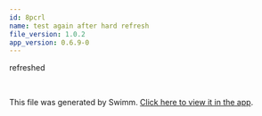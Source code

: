 ```yaml
---
id: 8pcrl
name: test again after hard refresh
file_version: 1.0.2
app_version: 0.6.9-0
---
```


refreshed

<br/>

This file was generated by Swimm. [Click here to view it in the app](http://localhost:5001/repos/Z2l0aHViJTNBJTNBc3ItZXh0ZW5zaW9uJTNBJTNBZG91ZWs=/docs/8pcrl).